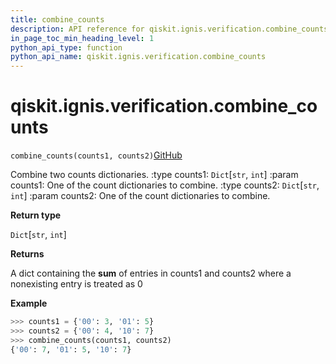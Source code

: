 ```yaml
---
title: combine_counts
description: API reference for qiskit.ignis.verification.combine_counts
in_page_toc_min_heading_level: 1
python_api_type: function
python_api_name: qiskit.ignis.verification.combine_counts
---
```


# qiskit.ignis.verification.combine\_counts

<span id="qiskit.ignis.verification.combine_counts" />

`combine_counts(counts1, counts2)`[GitHub](https://github.com/qiskit-community/qiskit-ignis/tree/stable/0.6/qiskit/ignis/verification/tomography/data.py "view source code")

Combine two counts dictionaries. :type counts1: `Dict`\[`str`, `int`] :param counts1: One of the count dictionaries to combine. :type counts2: `Dict`\[`str`, `int`] :param counts2: One of the count dictionaries to combine.

**Return type**

`Dict`\[`str`, `int`]

**Returns**

A dict containing the **sum** of entries in counts1 and counts2 where a nonexisting entry is treated as 0

**Example**

```python
>>> counts1 = {'00': 3, '01': 5}
>>> counts2 = {'00': 4, '10': 7}
>>> combine_counts(counts1, counts2)
{'00': 7, '01': 5, '10': 7}
```

